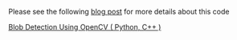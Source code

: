 Please see the following [blog post](http://www.learnopencv.com/blob-detection-using-opencv-python-c/) for more details about this code

[Blob Detection Using OpenCV ( Python, C++ )](http://www.learnopencv.com/blob-detection-using-opencv-python-c/)
